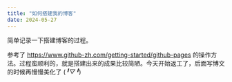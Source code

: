 ```yaml
---
title: "如何搭建我的博客"
date: 2024-05-27
---
```


简单记录一下搭建博客的过程。

参考了 https://www.github-zh.com/getting-started/github-pages 的操作方法。过程蛮顺利的，就是搭建出来的成果比较简陋。今天开始返工了，后面写博文的时候再慢慢美化了 (*╹▽╹*)
